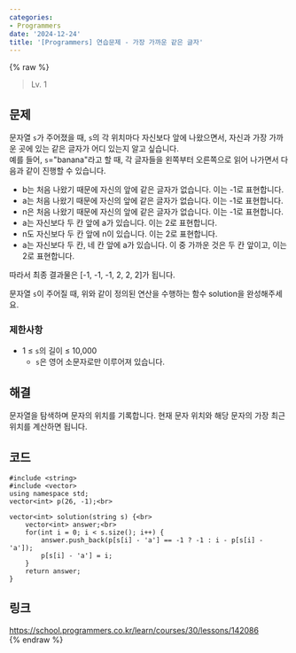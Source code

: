 ```yaml
---
categories:
- Programmers
date: '2024-12-24'
title: '[Programmers] 연습문제 - 가장 가까운 같은 글자'
---
```


{% raw %}
> Lv. 1<br>

## 문제
문자열  `s`가 주어졌을 때,  `s`의 각 위치마다 자신보다 앞에 나왔으면서, 자신과 가장 가까운 곳에 있는 같은 글자가 어디 있는지 알고 싶습니다.  
예를 들어,  `s`="banana"라고 할 때, 각 글자들을 왼쪽부터 오른쪽으로 읽어 나가면서 다음과 같이 진행할 수 있습니다.

-   b는 처음 나왔기 때문에 자신의 앞에 같은 글자가 없습니다. 이는 -1로 표현합니다.
-   a는 처음 나왔기 때문에 자신의 앞에 같은 글자가 없습니다. 이는 -1로 표현합니다.
-   n은 처음 나왔기 때문에 자신의 앞에 같은 글자가 없습니다. 이는 -1로 표현합니다.
-   a는 자신보다 두 칸 앞에 a가 있습니다. 이는 2로 표현합니다.
-   n도 자신보다 두 칸 앞에 n이 있습니다. 이는 2로 표현합니다.
-   a는 자신보다 두 칸, 네 칸 앞에 a가 있습니다. 이 중 가까운 것은 두 칸 앞이고, 이는 2로 표현합니다.

따라서 최종 결과물은 [-1, -1, -1, 2, 2, 2]가 됩니다.

문자열  `s`이 주어질 때, 위와 같이 정의된 연산을 수행하는 함수 solution을 완성해주세요.

### 제한사항
-   1 ≤  `s`의 길이 ≤ 10,000
    -   `s`은 영어 소문자로만 이루어져 있습니다.

## 해결
문자열을 탐색하며 문자의 위치를 기록합니다. 현재 문자 위치와 해당 문자의 가장 최근 위치를 계산하면 됩니다.

## 코드
```
#include <string>
#include <vector>
using namespace std;
vector<int> p(26, -1);<br>

vector<int> solution(string s) {<br>
    vector<int> answer;<br>
    for(int i = 0; i < s.size(); i++) {
        answer.push_back(p[s[i] - 'a'] == -1 ? -1 : i - p[s[i] - 'a']);
        p[s[i] - 'a'] = i;
    }
    return answer;
}
```

## 링크
https://school.programmers.co.kr/learn/courses/30/lessons/142086<br>
{% endraw %}